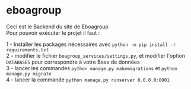 # eboagroup

Ceci est le Backend du site de Eboagroup  
Pour pouvoir exécuter le projet il faut :

1 - Installer les packages nécessaires avec ``python -m pip install -r requirements.txt``  
2 - modifier le fichier ``boagroup_services/settings.py``, et modifier l'option ``DATABASES`` pour correspondre à votre Base de données  
3 - lancer les commandes ``python manage.py makemigrations`` et ``python manage.py migrate``  
4 - lancer la commande ``python manage.py runserver 0.0.0.0:8001``
